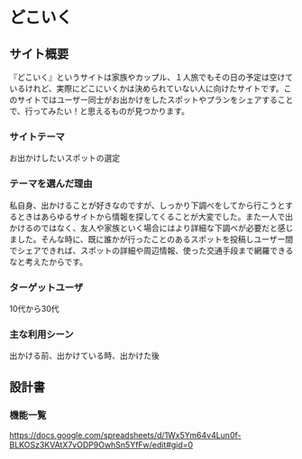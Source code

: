 # どこいく

## サイト概要
『どこいく』というサイトは家族やカップル、１人旅でもその日の予定は空けているけれど、実際にどこにいくかは決められていない人に向けたサイトです。このサイトではユーザー同士がお出かけをしたスポットやプランをシェアすることで、行ってみたい！と思えるものが見つかります。

### サイトテーマ
お出かけしたいスポットの選定

### テーマを選んだ理由
私自身、出かけることが好きなのですが、しっかり下調べをしてから行こうとするときはあらゆるサイトから情報を探してくることが大変でした。また一人で出かけるのではなく、友人や家族といく場合にはより詳細な下調べが必要だと感じました。そんな時に、既に誰かが行ったことのあるスポットを投稿しユーザー間でシェアできれば、スポットの詳細や周辺情報、使った交通手段まで網羅できるなと考えたからです。

### ターゲットユーザ
10代から30代

### 主な利用シーン
出かける前、出かけている時、出かけた後

## 設計書


### 機能一覧
https://docs.google.com/spreadsheets/d/1Wx5Ym64v4Lun0f-BLKOSz3KVAtX7vODP9OwhSn5YfFw/edit#gid=0
